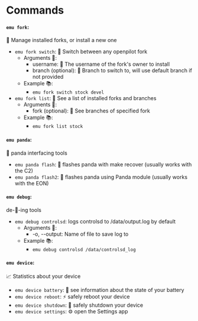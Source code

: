# Commands

#### `emu fork`:
🍴 Manage installed forks, or install a new one
- `emu fork switch`: 🍴 Switch between any openpilot fork
  - Arguments 💢:
    - username: 👤 The username of the fork's owner to install
    - branch (optional): 🌿 Branch to switch to, will use default branch if not provided
  - Example 📚:
    - `emu fork switch stock devel`
- `emu fork list`: 📜 See a list of installed forks and branches
  - Arguments 💢:
    - fork (optional): 🌿 See branches of specified fork
  - Example 📚:
    - `emu fork list stock`

#### `emu panda`:
🐼 panda interfacing tools
- `emu panda flash`: 🐼 flashes panda with make recover (usually works with the C2)
- `emu panda flash2`: 🎍 flashes panda using Panda module (usually works with the EON)

#### `emu debug`:
de-🐛-ing tools
- `emu debug controlsd`: logs controlsd to /data/output.log by default
  - Arguments 💢:
    - -o, --output: Name of file to save log to
  - Example 📚:
    - `emu debug controlsd /data/controlsd_log`

#### `emu device`:
📈 Statistics about your device
- `emu device battery`: 🔋 see information about the state of your battery
- `emu device reboot`: ⚡ safely reboot your device
- `emu device shutdown`: 🔌 safely shutdown your device
- `emu device settings`: ⚙ open the Settings app
